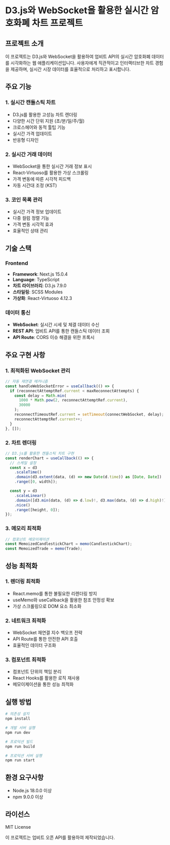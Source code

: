 # D3.js와 WebSocket을 활용한 실시간 암호화폐 차트 프로젝트

## 프로젝트 소개

이 프로젝트는 D3.js와 WebSocket을 활용하여 업비트 API의 실시간 암호화폐 데이터를 시각화하는 웹 애플리케이션입니다. 사용자에게 직관적이고 인터랙티브한 차트 경험을 제공하며, 실시간 시장 데이터를 효율적으로 처리하고 표시합니다.

## 주요 기능

### 1. 실시간 캔들스틱 차트

- D3.js를 활용한 고성능 차트 렌더링
- 다양한 시간 단위 지원 (초/분/일/주/월)
- 크로스헤어와 동적 툴팁 기능
- 실시간 가격 업데이트
- 반응형 디자인

### 2. 실시간 거래 데이터

- WebSocket을 통한 실시간 거래 정보 표시
- React-Virtuoso를 활용한 가상 스크롤링
- 가격 변동에 따른 시각적 피드백
- 자동 시간대 조정 (KST)

### 3. 코인 목록 관리

- 실시간 가격 정보 업데이트
- 다중 컬럼 정렬 기능
- 가격 변동 시각적 효과
- 효율적인 상태 관리

## 기술 스택

### Frontend

- **Framework**: Next.js 15.0.4
- **Language**: TypeScript
- **차트 라이브러리**: D3.js 7.9.0
- **스타일링**: SCSS Modules
- **가상화**: React-Virtuoso 4.12.3

### 데이터 통신

- **WebSocket**: 실시간 시세 및 체결 데이터 수신
- **REST API**: 업비트 API를 통한 캔들스틱 데이터 조회
- **API Route**: CORS 이슈 해결을 위한 프록시

## 주요 구현 사항

### 1. 최적화된 WebSocket 관리

```typescript
// 자동 재연결 메커니즘
const handleWebSocketError = useCallback(() => {
  if (reconnectAttemptRef.current < maxReconnectAttempts) {
    const delay = Math.min(
      1000 * Math.pow(2, reconnectAttemptRef.current),
      30000
    );
    reconnectTimeoutRef.current = setTimeout(connectWebSocket, delay);
    reconnectAttemptRef.current++;
  }
}, []);
```

### 2. 차트 렌더링

```typescript
// D3.js를 활용한 캔들스틱 차트 구현
const renderChart = useCallback(() => {
  // 스케일 설정
  const x = d3
    .scaleTime()
    .domain(d3.extent(data, (d) => new Date(d.time)) as [Date, Date])
    .range([0, width]);

  const y = d3
    .scaleLinear()
    .domain([d3.min(data, (d) => d.low)!, d3.max(data, (d) => d.high)!])
    .nice()
    .range([height, 0]);
});
```

### 3. 메모리 최적화

```typescript
// 컴포넌트 메모이제이션
const MemoizedCandlestickChart = memo(CandlestickChart);
const MemoizedTrade = memo(Trade);
```

## 성능 최적화

### 1. 렌더링 최적화

- React.memo를 통한 불필요한 리렌더링 방지
- useMemo와 useCallback을 활용한 참조 안정성 확보
- 가상 스크롤링으로 DOM 요소 최소화

### 2. 네트워크 최적화

- WebSocket 재연결 지수 백오프 전략
- API Route를 통한 안전한 API 호출
- 효율적인 데이터 구조화

### 3. 컴포넌트 최적화

- 컴포넌트 단위의 책임 분리
- React Hooks를 활용한 로직 재사용
- 메모이제이션을 통한 성능 최적화

## 실행 방법

```bash
# 의존성 설치
npm install

# 개발 서버 실행
npm run dev

# 프로덕션 빌드
npm run build

# 프로덕션 서버 실행
npm run start
```

## 환경 요구사항

- Node.js 18.0.0 이상
- npm 9.0.0 이상

## 라이선스

MIT License

이 프로젝트는 업비트 오픈 API를 활용하여 제작되었습니다.
